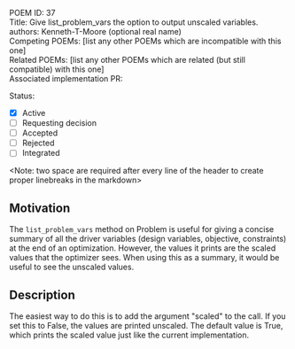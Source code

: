 POEM ID:  37  
Title: Give list_problem_vars the option to output unscaled variables.  
authors: Kenneth-T-Moore (optional real name)  
Competing POEMs: [list any other POEMs which are incompatible with this one]  
Related POEMs: [list any other POEMs which are related (but still compatible) with this one]  
Associated implementation PR:  

Status:

- [x] Active
- [ ] Requesting decision
- [ ] Accepted
- [ ] Rejected
- [ ] Integrated

<Note: two space are required after every line of the header to create proper linebreaks in the markdown>


## Motivation

The `list_problem_vars` method on Problem is useful for giving a concise summary of all the driver
variables (design variables, objective, constraints) at the end of an optimization. However, the
values it prints are the scaled values that the optimizer sees. When using this as a summary, it
would be useful to see the unscaled values.

## Description

The easiest way to do this is to add the argument "scaled" to the call. If you set this to False,
the values are printed unscaled. The default value is True, which prints the scaled value just like
the current implementation.


